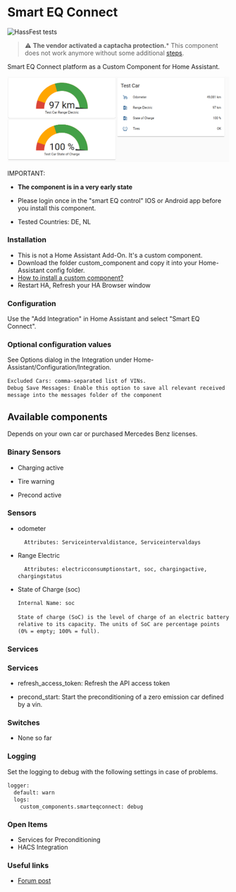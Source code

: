 

# Smart EQ Connect
![HassFest tests](https://github.com/renenulschde/ha-smart-eq-connect/workflows/Validate%20with%20hassfest/badge.svg)


> :warning: **The vendor activated a captacha protection.*** This component does not work anymore without some additional [steps](https://community.home-assistant.io/t/smart-eq-connect/356866/12).


Smart EQ Connect platform as a Custom Component for Home Assistant.


![Screenshot Smart EQ connect in Home Assistant](https://raw.githubusercontent.com/ReneNulschDE/renenulschde.github.io/master/assets/screen_smarteq_1.png)


IMPORTANT:

* **The component is in a very early state**

* Please login once in the "smart EQ control" IOS or Android app before you install this component.

* Tested Countries: DE, NL

### Installation
* This is not a Home Assistant Add-On. It's a custom component.
* Download the folder custom_component and copy it into your Home-Assistant config folder. 
* [How to install a custom component?](https://www.google.com/search?q=how+to+install+custom+components+home+assistant) 
* Restart HA, Refresh your HA Browser window
### Configuration

Use the "Add Integration" in Home Assistant and select "Smart EQ Connect".

### Optional configuration values

See Options dialog in the Integration under Home-Assistant/Configuration/Integration.

```
Excluded Cars: comma-separated list of VINs.
Debug Save Messages: Enable this option to save all relevant received message into the messages folder of the component
```

## Available components 
Depends on your own car or purchased Mercedes Benz licenses.


### Binary Sensors

* Charging active

* Tire warning

* Precond active


### Sensors

* odometer
  ```
    Attributes: Serviceintervaldistance, Serviceintervaldays
  ```

* Range Electric
  ```
    Attributes: electricconsumptionstart, soc, chargingactive, chargingstatus

  ```


* State of Charge (soc)
  ```
  Internal Name: soc

  State of charge (SoC) is the level of charge of an electric battery relative to its capacity. The units of SoC are percentage points (0% = empty; 100% = full). 

  ```



### Services

### Services
* refresh_access_token:
  Refresh the API access token

* precond_start:
  Start the preconditioning of a zero emission car defined by a vin.



### Switches

* None so far


### Logging

Set the logging to debug with the following settings in case of problems.

```
logger:
  default: warn
  logs:
    custom_components.smarteqconnect: debug
```

### Open Items
* Services for Preconditioning
* HACS Integration


### Useful links

* [Forum post](https://community.home-assistant.io/t/smart-eq-connect/356866)
